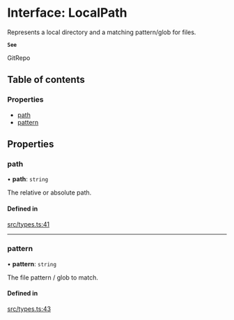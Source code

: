 # Interface: LocalPath

Represents a local directory and a matching pattern/glob for files.

**`See`**

GitRepo

## Table of contents

### Properties

- [path](LocalPath.md#path)
- [pattern](LocalPath.md#pattern)

## Properties

### path

• **path**: `string`

The relative or absolute path.

#### Defined in

[src/types.ts:41](https://github.com/roxlabs/snippetfy/blob/a576b88/src/types.ts#L41)

___

### pattern

• **pattern**: `string`

The file pattern / glob to match.

#### Defined in

[src/types.ts:43](https://github.com/roxlabs/snippetfy/blob/a576b88/src/types.ts#L43)
